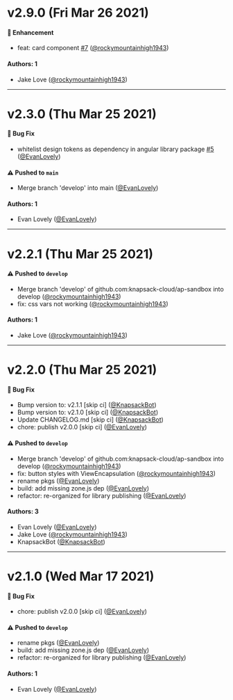 # v2.9.0 (Fri Mar 26 2021)

#### 🚀 Enhancement

- feat: card component [#7](https://github.com/knapsack-cloud/ap-sandbox/pull/7) ([@rockymountainhigh1943](https://github.com/rockymountainhigh1943))

#### Authors: 1

- Jake Love ([@rockymountainhigh1943](https://github.com/rockymountainhigh1943))

---

# v2.3.0 (Thu Mar 25 2021)

#### 🐛 Bug Fix

- whitelist design tokens as dependency in angular library package [#5](https://github.com/knapsack-cloud/ap-sandbox/pull/5) ([@EvanLovely](https://github.com/EvanLovely))

#### ⚠️ Pushed to `main`

- Merge branch 'develop' into main ([@EvanLovely](https://github.com/EvanLovely))

#### Authors: 1

- Evan Lovely ([@EvanLovely](https://github.com/EvanLovely))

---

# v2.2.1 (Thu Mar 25 2021)

#### ⚠️ Pushed to `develop`

- Merge branch 'develop' of github.com:knapsack-cloud/ap-sandbox into develop ([@rockymountainhigh1943](https://github.com/rockymountainhigh1943))
- fix: css vars not working ([@rockymountainhigh1943](https://github.com/rockymountainhigh1943))

#### Authors: 1

- Jake Love ([@rockymountainhigh1943](https://github.com/rockymountainhigh1943))

---

# v2.2.0 (Thu Mar 25 2021)

#### 🐛 Bug Fix

- Bump version to: v2.1.1 \[skip ci\] ([@KnapsackBot](https://github.com/KnapsackBot))
- Bump version to: v2.1.0 \[skip ci\] ([@KnapsackBot](https://github.com/KnapsackBot))
- Update CHANGELOG.md \[skip ci\] ([@KnapsackBot](https://github.com/KnapsackBot))
- chore: publish v2.0.0 \[skip ci\] ([@EvanLovely](https://github.com/EvanLovely))

#### ⚠️ Pushed to `develop`

- Merge branch 'develop' of github.com:knapsack-cloud/ap-sandbox into develop ([@rockymountainhigh1943](https://github.com/rockymountainhigh1943))
- fix: button styles with ViewEncapsulation ([@rockymountainhigh1943](https://github.com/rockymountainhigh1943))
- rename pkgs ([@EvanLovely](https://github.com/EvanLovely))
- build: add missing zone.js dep ([@EvanLovely](https://github.com/EvanLovely))
- refactor: re-organized for library publishing ([@EvanLovely](https://github.com/EvanLovely))

#### Authors: 3

- Evan Lovely ([@EvanLovely](https://github.com/EvanLovely))
- Jake Love ([@rockymountainhigh1943](https://github.com/rockymountainhigh1943))
- KnapsackBot ([@KnapsackBot](https://github.com/KnapsackBot))

---

# v2.1.0 (Wed Mar 17 2021)

#### 🐛 Bug Fix

- chore: publish v2.0.0 \[skip ci\] ([@EvanLovely](https://github.com/EvanLovely))

#### ⚠️ Pushed to `develop`

- rename pkgs ([@EvanLovely](https://github.com/EvanLovely))
- build: add missing zone.js dep ([@EvanLovely](https://github.com/EvanLovely))
- refactor: re-organized for library publishing ([@EvanLovely](https://github.com/EvanLovely))

#### Authors: 1

- Evan Lovely ([@EvanLovely](https://github.com/EvanLovely))
